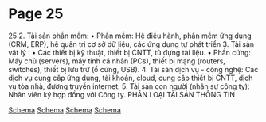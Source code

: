 # Page 25

25
2.
Tài sản phần mềm:
•
Phần mềm: Hệ điều hành, phần mềm ứng dụng (CRM, ERP), hệ quản trị cơ sở dữ liệu, các ứng dụng tự phát 
triển
3.
Tài sản vật lý :
•
Các thiết bị kỹ thuật, thiết bị CNTT, tủ đựng tài liệu. 
•
Phần cứng: Máy chủ (servers), máy tính cá nhân (PCs), thiết bị mạng (routers, switches), thiết bị lưu trữ (ổ 
cứng, USB).
4.
Tài sản dịch vụ - công nghệ: Các dịch vụ cung cấp ứng dụng, tài khoản, cloud, cung cấp thiết bị CNTT, dịch vụ 
tòa nhà, đường truyền internet.
5.
Tài sản con người (nhân sự công ty): Nhân viên ký hợp đồng với Công ty.
PHÂN LOẠI TÀI SẢN THÔNG TIN

[Schema](page_25_img1.png)
[Schema](page_25_img2.png)
[Schema](page_25_img3.png)
[Schema](page_25_img4.png)
